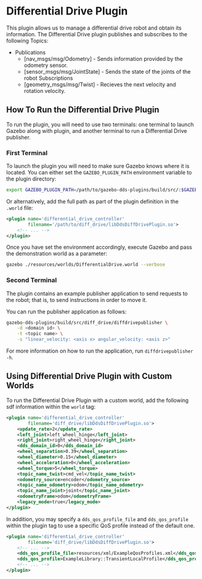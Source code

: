 # Differential Drive Plugin

This plugin allows us to manage a differential drive robot and obtain its
information. The Differential Drive plugin publishes and subscribes to the
following Topics:

* Publications
  * [nav_msgs/msg/Odometry] - Sends information provided by the odometry sensor.
  * [sensor_msgs/msg/JointState] - Sends the state of the joints of the robot
    Subscriptions
  * [geometry_msgs/msg/Twist] - Recieves the next velocity and rotation
    velocity.

## How To Run the Differential Drive Plugin

To run the plugin, you will need to use two terminals: one terminal to launch
Gazebo along with plugin, and another terminal to run a Differential Drive
publisher.

### First Terminal

To launch the plugin you will need to make sure Gazebo knows where it is
located. You can either set the `GAZEBO_PLUGIN_PATH` environment variable to
the plugin directory:

```bash
export GAZEBO_PLUGIN_PATH=/path/to/gazebo-dds-plugins/build/src/:$GAZEBO_PLUGIN_PATH
```

Or alternatively, add the full path as part of the plugin definition in the
`.world` file:

```xml
<plugin name='differential_drive_controller'
        filename='/path/to/diff_drive/libDdsDiffDrivePlugin.so'>
    <!-- ... -->
</plugin>
```

Once you have set the environment accordingly, execute Gazebo and pass the
demonstration world as a parameter:

```bash
gazebo ./resources/worlds/DifferentialDrive.world --verbose
```

### Second Terminal

The plugin contains an example publisher application to send requests to the
robot; that is, to send instructions in order to move it.

You can run the publisher application as follows:

```bash
gazebo-dds-plugins/build/src/diff_drive/diffdrivepublisher \
    -d <domain id> \
    -t <topic name> \
    -s "linear_velocity: <axis x> angular_velocity: <axis z>"
```

For more information on how to run the application, run `diffdrivepublisher -h`.

## Using Differential Drive Plugin with Custom Worlds

To run the Differential Drive Plugin with a custom world, add the following sdf
information within the `world` tag:

```xml
<plugin name='differential_drive_controller'
        filename='diff_drive/libDdsDiffDrivePlugin.so'>
    <update_rate>2</update_rate>
    <left_joint>left_wheel_hinge</left_joint>
    <right_joint>right_wheel_hinge</right_joint>
    <dds_domain_id>0</dds_domain_id>
    <wheel_separation>0.39</wheel_separation>
    <wheel_diameter>0.15</wheel_diameter>
    <wheel_acceleration>0</wheel_acceleration>
    <wheel_torque>5</wheel_torque>
    <topic_name_twist>cmd_vel</topic_name_twist>
    <odometry_source>encoder</odometry_source>
    <topic_name_odometry>odom</topic_name_odometry>
    <topic_name_joint>joint</topic_name_joint>
    <odometryFrame>odom</odometryFrame>
    <legacy_mode>true</legacy_mode>
</plugin>
```

In addition, you may specify a `dds_qos_profile_file` and `dds_qos_profile`
within the plugin tag to use a specific QoS profile instead of the default one.

```xml
<plugin name='differential_drive_controller'
        filename='diff_drive/libDdsDiffDrivePlugin.so'>
    <!-- ... -->
    <dds_qos_profile_file>resources/xml/ExampleQosProfiles.xml</dds_qos_profile_file>
    <dds_qos_profile>ExampleLibrary::TransientLocalProfile</dds_qos_profile>
    <!-- ... -->
</plugin>
```
